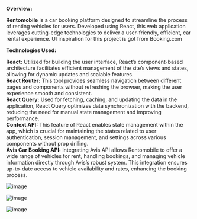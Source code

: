 <b>Overview:</b>

  <b>Rentomobile</b> is a car booking platform designed to streamline the process of renting vehicles for users. Developed using React, this web application leverages cutting-edge technologies to deliver a user-friendly, efficient, car rental experience. UI inspiration for this project is got from Booking.com

<b>Technologies Used:</b>

  <b>React:</b> Utilized for building the user interface, React’s component-based architecture facilitates efficient management of the site’s views and states, allowing for dynamic updates and scalable features.<br>
  <b>React Router:</b> This tool provides seamless navigation between different pages and components without refreshing the browser, making the user experience smooth and consistent.<Br>
  <b>React Query:</b> Used for fetching, caching, and updating the data in the application, React Query optimizes data synchronization with the backend, reducing the need for manual state management and improving         
  performance.<br>
  <b>Context API:</b> This feature of React enables state management within the app, which is crucial for maintaining the states related to user authentication, session management, and settings across various 
  components 
  without prop drilling.</br>
  <b>Avis Car Booking API:</b> Integrating Avis API allows Rentomobile to offer a wide range of vehicles for rent, handling bookings, and managing vehicle information directly through Avis’s robust system. This 
  integration ensures up-to-date access to vehicle availability and rates, enhancing the booking process.<br>


![image](https://github.com/jishnukm9/rentomobile/assets/99253054/a7d3d538-64d6-42a9-9a7a-cdf6c67eb863)

![image](https://github.com/jishnukm9/rentomobile/assets/99253054/489b5911-3447-4cf0-b4d2-fe3cf8c754f7)

![image](https://github.com/jishnukm9/rentomobile/assets/99253054/fd3f304b-81d6-4345-974f-071e8c7981bd)



